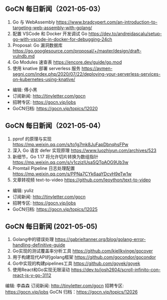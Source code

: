 ## GoCN 每日新闻（2021-05-03）

1. Go 与 WebAssembly https://www.bradcypert.com/an-introduction-to-targeting-web-assembly-with-golang/
2. 配置 VSCode 和 Docker 开发调试 Go https://dev.to/andreidascalu/setup-go-with-vscode-in-docker-for-debugging-24ch
3. Proposal: Go 漏洞数据库 https://go.googlesource.com/proposal/+/master/design/draft-vulndb.md
4. Go Modules 速查表 https://encore.dev/guide/go.mod
5. 使用 knative 部署 serverless 服务 https://aymen-segni.com/index.php/2020/07/22/deploying-your-serverless-services-on-kubernetes-using-knative/


* 编辑: 傅小黑
* 订阅新闻: http://tinyletter.com/gocn
* 招聘专区: https://gocn.vip/jobs
* GoCN归档: https://gocn.vip/topics/12020

## GoCN 每日新闻（2021-05-04）

1. pprof 的原理与实现 https://mp.weixin.qq.com/s/to1g7mk8JuFapDbnqhsFPw
2. 深入 Go 语言 defer 实现原理 https://www.luozhiyun.com/archives/523
3. 新细节，Go 1.17 将允许切片转换为数组指针 https://mp.weixin.qq.com/s/v1czjzlUsaSQTpAOG9Ub3w
4. Promtail Pipeline 日志处理配置 https://mp.weixin.qq.com/s/PPNa7CYk6aaYDcvH9eTw1w
5. 文章转视频 text-to-video https://github.com/leoython/text-to-video

* 编辑: yuliz
* 订阅新闻: http://tinyletter.com/gocn
* 招聘专区: https://gocn.vip/jobs
* GoCN归档: https://gocn.vip/topics/12025


## GoCN 每日新闻 (2021-05-05)

1. Golang中的错误处理 https://gabrieltanner.org/blog/golang-error-handling-definitive-guide
2. Go实现的测试覆盖率分析工具 https://github.com/kjellkvinge/gocover
3. 用于构建现代API的golang框架 https://github.com/gocondor/gocondor
4. Go中实现的构建pipelines工具 https://github.com/goyek/goyek
5. 使用React和Go实现无限滚动 https://dev.to/josh2604/scroll-infinito-con-react-js-y-go-3112

编辑: 李森森
订阅新闻: http://tinyletter.com/gocn
招聘专区: https://gocn.vip/jobs
GoCN 归档：https://gocn.vip/topics/12026
